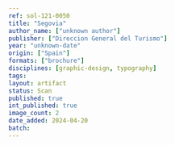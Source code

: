 ```yaml
---
ref: sol-121-0050
title: "Segovia"
author_name: ["unknown author"]
publisher: ["Direccion General del Turismo"]
year: "unknown-date"
origin: ["Spain"]
formats: ["brochure"]
disciplines: [graphic-design, typography]
tags:
layout: artifact
status: Scan
published: true
int_published: true
image_count: 2
date_added: 2024-04-20
batch:
---
```

